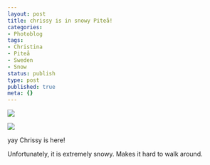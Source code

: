 ```yaml
---
layout: post
title: chrissy is in snowy Piteå!
categories:
- Photoblog
tags:
- Christina
- Piteå
- Sweden
- Snow
status: publish
type: post
published: true
meta: {}
---
```


![](/squarespace_images/static_500baf96c4aa540325612fa5_5019f382e4b0b45850a90fdb_5019f382e4b0b45850a90fdc_1292690789000__img.jpg_)
  

  
   
![](/squarespace_images/static_500baf96c4aa540325612fa5_5019f382e4b0b45850a90fdb_5019f382e4b0b45850a90fdd_1292690789000__img.jpg_)

yay Chrissy is here! 

Unfortunately, it is extremely snowy. Makes it hard to walk around.
